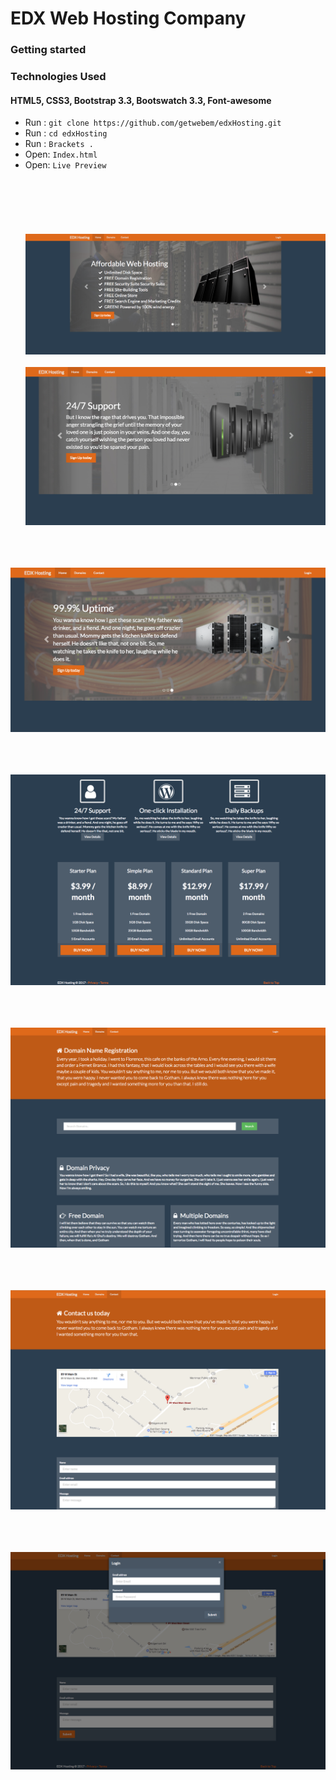 # EDX Web Hosting Company
### **Getting started**
### Technologies Used
#### HTML5, CSS3, Bootstrap 3.3, Bootswatch 3.3, Font-awesome
 - Run :  `git clone https://github.com/getwebem/edxHosting.git`
 - Run :  `cd edxHosting`
 - Run :  `Brackets .`
 - Open:  `Index.html`
 - Open:  `Live Preview`  
<br/><br/>
<br/><br/>
<br/><br/>
![pic1](https://raw.githubusercontent.com/getwebem/README/master/edxHosting/Screen%20Shot%202017-04-26%20at%2014.26.39.png)
<br/><br/>
![pic1a](https://raw.githubusercontent.com/getwebem/README/master/edxHosting/Screen%20Shot%202017-04-29%20at%2015.03.42.png)
<br/><br/>

<br/><br/>
![pic1b](https://raw.githubusercontent.com/getwebem/README/master/edxHosting/Screen%20Shot%202017-04-29%20at%2015.03.46.png)
<br/><br/>


<br/><br/>
![pic2](https://raw.githubusercontent.com/getwebem/README/master/edxHosting/Screen%20Shot%202017-04-26%20at%2014.26.47.png)
<br/><br/>

<br/><br/>
![pic3](https://raw.githubusercontent.com/getwebem/README/master/edxHosting/Screen%20Shot%202017-04-26%20at%2014.28.08.png)
<br/><br/>

<br/><br/>
![pic4](https://raw.githubusercontent.com/getwebem/README/master/edxHosting/Screen%20Shot%202017-04-26%20at%2014.28.41.png)
<br/><br/>

<br/><br/>
![pic5](https://raw.githubusercontent.com/getwebem/README/master/edxHosting/Screen%20Shot%202017-04-26%20at%2014.28.57.png)
<br/><br/>
